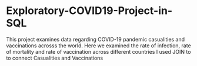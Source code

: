 # Exploratory-COVID19-Project-in-SQL
This project examines data regarding COVID-19 pandemic casualities and vaccinations acrosss the world. 
Here we examined the rate of infection, rate of mortality and rate of vaccination across different countries
I used JOIN to to connect Casualities and Vaccinations 
